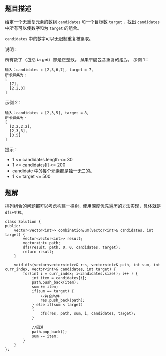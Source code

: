 ## 题目描述
给定一个无重复元素的数组 `candidates` 和一个目标数 `target` ，找出 `candidates` 中所有可以使数字和为 `target` 的组合。

`candidates` 中的数字可以无限制重复被选取。

说明：

所有数字（包括 target）都是正整数。
解集不能包含重复的组合。 
示例 1：
```
输入：candidates = [2,3,6,7], target = 7,
所求解集为：
[
  [7],
  [2,2,3]
]
```
示例 2：
```
输入：candidates = [2,3,5], target = 8,
所求解集为：
[
  [2,2,2,2],
  [2,3,3],
  [3,5]
]
```

提示：

* 1 <= candidates.length <= 30
* 1 <= candidates[i] <= 200
* candidate 中的每个元素都是独一无二的。
* 1 <= target <= 500

## 题解
排列组合的问题都可以考虑构建一棵树，使用深度优先遍历的方法实现，具体就是`dfs+剪枝`。

```
class Solution {
public:
    vector<vector<int>> combinationSum(vector<int>& candidates, int target) {
        vector<vector<int>> result;
        vector<int> path;
        dfs(result, path, 0, 0, candidates, target);
        return result;
    }

    void dfs(vector<vector<int>>& res, vector<int>& path, int sum, int curr_index, vector<int>& candidates, int target) {
        for(int i = curr_index; i<candidates.size(); i++ ) {
            int item = candidates[i];
            path.push_back(item);
            sum += item;
            if(sum == target) {
                //符合条件
                res.push_back(path);
            } else if(sum < target)
            {
                dfs(res, path, sum, i, candidates, target);
            }
            
            //回溯
            path.pop_back();
            sum -= item;
        }
    }
};
```
